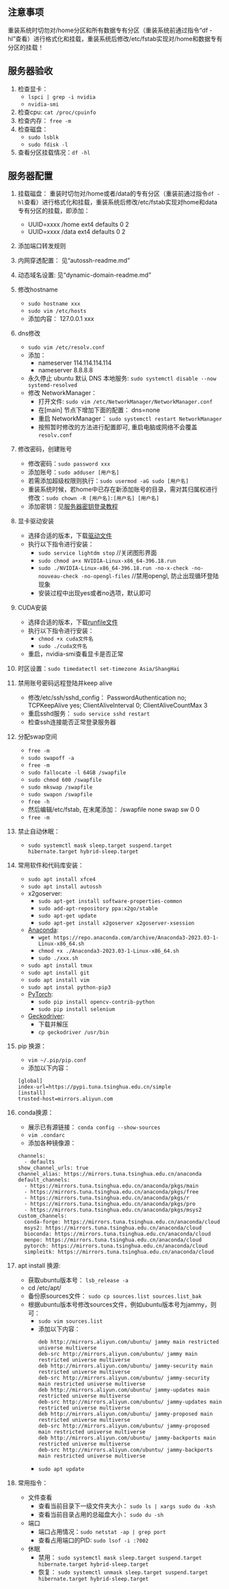 ## 注意事项
重装系统时切勿对/home分区和所有数据专有分区（重装系统前通过指令“df -hl”查看）进行格式化和挂载，重装系统后修改/etc/fstab实现对/home和数据专有分区的挂载！

## 服务器验收
1. 检查显卡：
    - `lspci | grep -i nvidia`
    - `nvidia-smi`
2. 检查cpu: `cat /proc/cpuinfo`
3. 检查内存： `free -m`
4. 检查磁盘：
    - `sudo lsblk`
    - `sudo fdisk -l`
5. 查看分区挂载情况：`df -hl`

## 服务器配置
1. 挂载磁盘： 重装时切勿对/home或者/data的专有分区（重装前通过指令`df -hl`查看）进行格式化和挂载，重装系统后修改/etc/fstab实现对home和data专有分区的挂载，即添加：
    + UUID=xxxx /home           ext4    defaults        0       2
    + UUID=xxxx /data           ext4    defaults        0       2
2. 添加端口转发规则
3. 内网穿透配置： 见“autossh-readme.md”
4. 动态域名设置: 见“dynamic-domain-readme.md”
5. 修改hostname
    + `sudo hostname xxx`
    + `sudo vim /etc/hosts`
    + 添加内容： 127.0.0.1 xxx
6. dns修改
    + `sudo vim /etc/resolv.conf`
    + 添加：
        - nameserver 114.114.114.114
        - nameserver 8.8.8.8
    + 永久停止 ubuntu 默认 DNS 本地服务:
        `sudo systemctl disable --now systemd-resolved`
    + 修改 NetworkManager：
        - 打开文件: `sudo vim /etc/NetworkManager/NetworkManager.conf`
        - 在[main] 节点下增加下面的配置： dns=none
        - 重启 NetworkManager： `sudo systemctl restart NetworkManager`
        - 按照暂时修改的方法进行配置即可, 重启电脑或网络不会覆盖`resolv.conf`
7. 修改密码，创建账号
    + 修改密码：`sudo password xxx`
    + 添加账号：`sudo adduser [用户名]`
    + 若需添加超级权限则执行：`sudo usermod -aG sudo [用户名]`
    + 重装系统时候，若home中已存在新添加账号的目录，需对其归属权进行修改：`sudo chown -R [用户名]:[用户名] [用户名]`
    + 添加密钥：见[服务器密钥登录教程](https://docs.qq.com/doc/DTVdTTUJNcWtvTWJp)
8. 显卡驱动安装
    + 选择合适的版本，下载[驱动文件](https://www.nvidia.com/download/index.aspx?lang=en-us)
    + 执行以下指令进行安装：
        - `sudo service lightdm stop` //关闭图形界面
        - `sudo chmod a+x NVIDIA-Linux-x86_64-396.18.run`
        - `sudo ./NVIDIA-Linux-x86_64-396.18.run -no-x-check -no-nouveau-check -no-opengl-files` //禁用opengl, 防止出现循环登陆现象
        - 安装过程中出现yes或者no选项，默认即可
9. CUDA安装
    + 选择合适的版本，下载[runfile文件](https://developer.nvidia.com/cuda-downloads?target_os=Linux&target_arch=x86_64&Distribution=Ubuntu)
    + 执行以下指令进行安装：
        - `chmod +x cuda文件名`
        - `sudo ./cuda文件名`
    + 重启，nvidia-smi查看显卡是否正常
10. 时区设置：`sudo timedatectl set-timezone Asia/ShangHai`
11. 禁用账号密码远程登陆并keep alive
    + 修改/etc/ssh/sshd_config： PasswordAuthentication no; TCPKeepAlive yes; ClientAliveInterval 0; ClientAliveCountMax 3
    + 重启sshd服务： `sudo service sshd restart`
    + 检查ssh连接能否正常登录服务器
12. 分配swap空间
    + `free -m`
    + `sudo swapoff -a`
    + `free -m`
    + `sudo fallocate -l 64GB /swapfile`
    + `sudo chmod 600 /swapfile`
    + `sudo mkswap /swapfile`
    + `sudo swapon /swapfile`
    + `free -h`
    + 然后编辑/etc/fstab, 在末尾添加： /swapfile none swap sw 0 0
    + `free -m`
13. 禁止自动休眠：
    + `sudo systemctl mask sleep.target suspend.target hibernate.target hybrid-sleep.target`
14. 常用软件和代码库安装：
    + `sudo apt install xfce4`
    + `sudo apt install autossh`
    + x2goserver:
        - `sudo apt-get install software-properties-common`
        - `sudo add-apt-repository ppa:x2go/stable`
        - `sudo apt-get update`
        - `sudo apt-get install x2goserver x2goserver-xsession`
    + [Anaconda](https://www.anaconda.com/download#downloads):
        - `wget https://repo.anaconda.com/archive/Anaconda3-2023.03-1-Linux-x86_64.sh`
        - `chmod +x ./Anaconda3-2023.03-1-Linux-x86_64.sh`
        - `sudo ./xxx.sh`
    + `sudo apt install tmux`
    + `sudo apt install git`
    + `sudo apt install vim`
    + `sudo apt instal python-pip3`
    + [PyTorch](https://pytorch.org/get-started/locally/):
        - `sudo pip install opencv-contrib-python`
        - `sudo pip install selenium`
    + [Geckodriver](https://github.com/mozilla/geckodriver/releases):
        - 下载并解压
        - `cp geckodriver /usr/bin`
15. pip 换源：
    + `vim ~/.pip/pip.conf`
    + 添加以下内容：
    ```
    [global]
    index-url=https://pypi.tuna.tsinghua.edu.cn/simple
    [install]
    trusted-host=mirrors.aliyun.com
    ```
16. conda换源：

    + 展示已有源链接： `conda config --show-sources`
    + `vim .condarc`
    + 添加各种镜像源：
    ```
    channels:
      - defaults
    show_channel_urls: true
    channel_alias: https://mirrors.tuna.tsinghua.edu.cn/anaconda
    default_channels:
      - https://mirrors.tuna.tsinghua.edu.cn/anaconda/pkgs/main
      - https://mirrors.tuna.tsinghua.edu.cn/anaconda/pkgs/free
      - https://mirrors.tuna.tsinghua.edu.cn/anaconda/pkgs/r
      - https://mirrors.tuna.tsinghua.edu.cn/anaconda/pkgs/pro
      - https://mirrors.tuna.tsinghua.edu.cn/anaconda/pkgs/msys2
    custom_channels:
      conda-forge: https://mirrors.tuna.tsinghua.edu.cn/anaconda/cloud
      msys2: https://mirrors.tuna.tsinghua.edu.cn/anaconda/cloud
      bioconda: https://mirrors.tuna.tsinghua.edu.cn/anaconda/cloud
      menpo: https://mirrors.tuna.tsinghua.edu.cn/anaconda/cloud
      pytorch: https://mirrors.tuna.tsinghua.edu.cn/anaconda/cloud
      simpleitk: https://mirrors.tuna.tsinghua.edu.cn/anaconda/cloud
    ```

17. apt install 换源:
    + 获取ubuntu版本号： `lsb_release -a`
    + cd /etc/apt/
    + 备份原sources文件： `sudo cp sources.list sources.list_bak`
    + 根据ubuntu版本号修改sources文件，例如ubuntu版本号为jammy，则可：
        - `sudo vim sources.list`
        - 添加以下内容：
            ```
            deb http://mirrors.aliyun.com/ubuntu/ jammy main restricted universe multiverse
            deb-src http://mirrors.aliyun.com/ubuntu/ jammy main restricted universe multiverse
            deb http://mirrors.aliyun.com/ubuntu/ jammy-security main restricted universe multiverse
            deb-src http://mirrors.aliyun.com/ubuntu/ jammy-security main restricted universe multiverse
            deb http://mirrors.aliyun.com/ubuntu/ jammy-updates main restricted universe multiverse
            deb-src http://mirrors.aliyun.com/ubuntu/ jammy-updates main restricted universe multiverse
            deb http://mirrors.aliyun.com/ubuntu/ jammy-proposed main restricted universe multiverse
            deb-src http://mirrors.aliyun.com/ubuntu/ jammy-proposed main restricted universe multiverse
            deb http://mirrors.aliyun.com/ubuntu/ jammy-backports main restricted universe multiverse
            deb-src http://mirrors.aliyun.com/ubuntu/ jammy-backports main restricted universe multiverse
            ```
        - `sudo apt update`

18. 常用指令：
    + 文件查看
        - 查看当前目录下一级文件夹大小： `sudo ls | xargs sudo du -ksh`
        - 查看当前目录占用的总磁盘大小： `sudo du -sh`
    + 端口
        - 端口占用情况：`sudo netstat -ap | grep port`
        - 查看占用端口的PID: `sudo lsof -i :7002`
    + 休眠
        - 禁用： `sudo systemctl mask sleep.target suspend.target hibernate.target hybrid-sleep.target`
        - 恢复： `sudo systemctl unmask sleep.target suspend.target hibernate.target hybrid-sleep.target`
